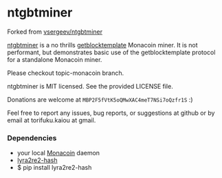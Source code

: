 ntgbtminer
==========

Forked from [vsergeev/ntgbtminer](https://github.com/vsergeev/ntgbtminer)

[ntgbtminer](https://github.com/vsergeev/ntgbtminer) is a no thrills
[getblocktemplate](https://en.bitcoin.it/wiki/Getblocktemplate) Monacoin miner.
It is not performant, but demonstrates basic use of the getblocktemplate
protocol for a standalone Monacoin miner.

Please checkout topic-monacoin branch.

ntgbtminer is MIT licensed. See the provided LICENSE file.

Donations are welcome at `MBP2F5fVtK5oQMwXAC4meT7NSi7oQzfr1S` :)

Feel free to report any issues, bug reports, or suggestions at github or by
email at torifuku.kaiou at gmail.

### Dependencies

- your local [Monacoin](https://github.com/monacoinproject/monacoin) daemon
- [lyra2re2-hash](https://pypi.python.org/pypi/lyra2re2-hash/1.1.2)
 - $ pip install lyra2re2-hash
